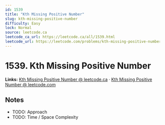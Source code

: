 ```yaml
--- 
id: 1539
title: "Kth Missing Positive Number"
slug: kth-missing-positive-number
difficulty: Easy
lock: Normal
source: leetcode.ca
leetcode_ca_url: https://leetcode.ca/all/1539.html
leetcode_url: https://leetcode.com/problems/kth-missing-positive-number/
---
```


# 1539. Kth Missing Positive Number

**Links:** [Kth Missing Positive Number @ leetcode.ca](https://leetcode.ca/all/1539.html) · [Kth Missing Positive Number @ leetcode.com](https://leetcode.com/problems/kth-missing-positive-number/)

## Notes
- TODO: Approach
- TODO: Time / Space Complexity

